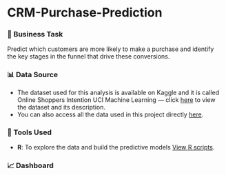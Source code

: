 # CRM-Purchase-Prediction

### 🎯 Business Task
Predict which customers are more likely to make a purchase and identify the key stages in the funnel that drive these conversions.

### 📊 Data Source
- The dataset used for this analysis is available on Kaggle and it is called Online Shoppers Intention UCI Machine Learning — click [here](https://www.kaggle.com/datasets/henrysue/online-shoppers-intention) to view the dataset and its description.
- You can also access all the data used in this project directly [here](https://github.com/SantiagoRios-Pro/CRM-Purchase-Prediction/blob/main/online_shoppers_intention_zip.zip).

### 🧰 Tools Used
- **R**: To explore the data and build the predictive models [View R scripts]().

### 📈 Dashboard
